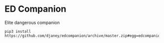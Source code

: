 # ED Companion
Elite dangerous companion


    pip3 install https://github.com/djaney/edcompanion/archive/master.zip#egg=edcompanion

